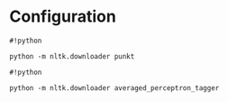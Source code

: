 # Configuration #


```
#!python

python -m nltk.downloader punkt
```


```
#!python

python -m nltk.downloader averaged_perceptron_tagger
```